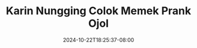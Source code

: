 --- 
title: "Karin Nungging Colok Memek  Prank Ojol"
description: "download  video bokep Karin Nungging Colok Memek  Prank Ojol gratis   new"
date: 2024-10-22T18:25:37-08:00
file_code: "62hjwohf3gio"
draft: false
cover: "35gnmfiabi1yox4k.jpg"
tags: ["Karin", "Nungging", "Colok", "Memek", "Prank", "Ojol", "bokep-indo", "bokep-viral", "bokep-ig"]
length: 971
fld_id: "1483065"
foldername: "A prank"
categories: ["A prank"]
views: 0
---